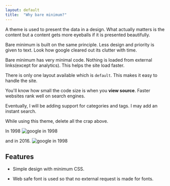 ```yaml
---
layout: default
title:  "Why bare minimum?"
---
```



A theme is used to present the data in a design. What actually matters is the content but a content gets more eyeballs if it is presented beautifully.

Bare minimum is built on the same principle. Less design and priority is given to text. Look how google cleared out its clutter with time.

Bare minimum has very minimal code. Nothing is loaded from external links(except for analytics). This helps the site load faster.

There is only one layout available which is ``default``. This makes it easy to handle the site. 

You'll know how small the code size is when you **view source**. Faster websites rank well on search engines.

Eventually, I will be adding support for categories and tags. I may add an instant search.

While using this theme, delete all the crap above.

In 1998
![google in 1998]({{site.baseurl}}/images/google-1998.png)

and in 2016.
![google in 1998]({{site.baseurl}}/images/google-2016.png)


## Features

* Simple design with minimum CSS.

* Web safe font is used so that no external request is made for fonts.
 
 